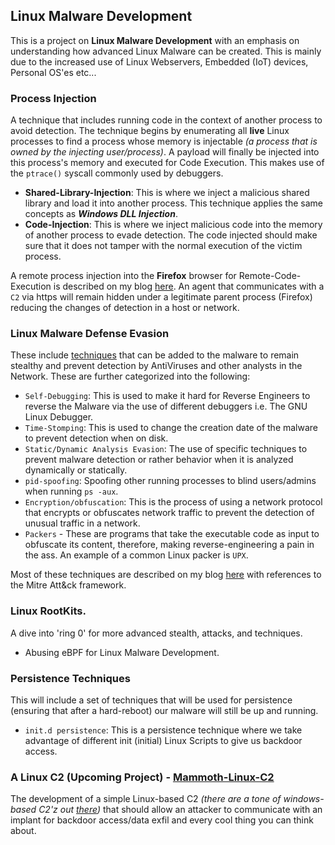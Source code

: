 ## Linux Malware Development

This is a project on <strong>Linux Malware Development</strong> with an emphasis on understanding how advanced Linux Malware can be created. This is mainly due to the increased use of Linux Webservers, Embedded (IoT) devices, Personal OS'es etc...

### Process Injection
A technique that includes running code in the context of another process to avoid detection. The technique begins by enumerating all <strong>live</strong> Linux processes to find a process whose memory is injectable *(a process that is owned by the injecting user/process)*. A payload will finally be injected into this process's memory and executed for Code Execution. This makes use of the `ptrace()` syscall commonly used by debuggers.
- **Shared-Library-Injection**: This is where we inject a malicious shared library and load it into another process. This technique applies the same concepts as  ***Windows DLL Injection***.
- **Code-Injection**: This is where we inject malicious code into the memory of another process to evade detection. The code injected should make sure that it does not tamper with the normal execution of the victim process.

A remote process injection into the **Firefox** browser for Remote-Code-Execution is described on my blog [here](https://mutur4.github.io/posts/remote-process-injection/). An agent that communicates with a `C2` via https will remain hidden under a legitimate parent process (Firefox) reducing the changes of detection in a host or network. 

### Linux Malware Defense Evasion

These include [techniques](Linux-Malware-Defense-Evasion) that can be added to the malware to remain stealthy and prevent detection by AntiViruses and other analysts in the Network. These are further categorized into the following:
 - `Self-Debugging`: This is used to make it hard for Reverse Engineers to reverse the Malware via the use of different debuggers i.e. The GNU Linux Debugger.
 - `Time-Stomping`: This is used to change the creation date of the malware to prevent detection when on disk.
 - `Static/Dynamic Analysis Evasion`: The use of specific techniques to prevent malware detection or rather behavior when it is analyzed dynamically or statically.
 - `pid-spoofing`: Spoofing other running processes to blind users/admins when running `ps -aux`.
 - `Encryption/obfuscation`: This is the process of using a network protocol that encrypts or obfuscates network traffic to prevent the detection of unusual traffic in a network.
 - `Packers` - These are programs that take the executable code as input to obfuscate its content, therefore, making reverse-engineering a pain in the ass. An example of a common Linux packer is `UPX`. 

Most of these techniques are described on my blog [here](https://mutur4.github.io/posts/defense-evasion/) with references to the Mitre Att&ck framework. 
   

### Linux RootKits.
A dive into 'ring 0' for more advanced stealth, attacks, and techniques. 
 - Abusing eBPF for Linux Malware Development.

### Persistence Techniques
This will include a set of techniques that will be used for persistence (ensuring that after a hard-reboot) our malware will still be up and running. 
- `init.d persistence`: This is a persistence technique where we take advantage of different init (initial) Linux Scripts to give us backdoor access.




### A Linux C2 (Upcoming Project) - [Mammoth-Linux-C2](https://github.com/mutur4/Mammoth-Linux-C2)

The development of a simple Linux-based C2 _(there are a tone of windows-based C2'z out [there](https://howto.thec2matrix.com))_ that should allow an attacker to communicate with an implant for backdoor access/data exfil and every cool thing you can think about. 
